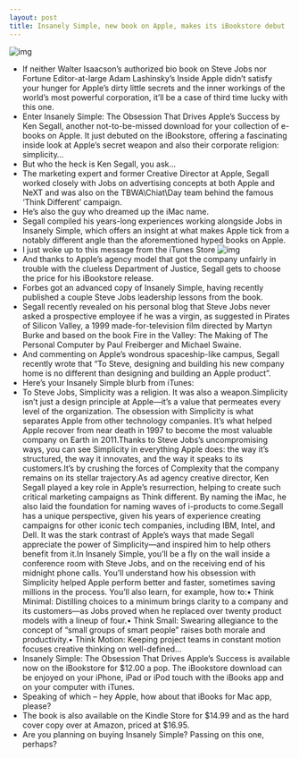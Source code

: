 ```yaml
---
layout: post
title: Insanely Simple, new book on Apple, makes its iBookstore debut
---
```

![img](http://media.idownloadblog.com/wp-content/uploads/2012/04/Insanely-Simple-by-Ken-Segall-book-cover.png)
* If neither Walter Isaacson’s authorized bio book on Steve Jobs nor Fortune Editor-at-large Adam Lashinsky’s Inside Apple didn’t satisfy your hunger for Apple’s dirty little secrets and the inner workings of the world’s most powerful corporation, it’ll be a case of third time lucky with this one.
* Enter Insanely Simple: The Obsession That Drives Apple’s Success by Ken Segall, another not-to-be-missed download for your collection of e-books on Apple. It just debuted on the iBookstore, offering a fascinating inside look at Apple’s secret weapon and also their corporate religion: simplicity…
* But who the heck is Ken Segall, you ask…
* The marketing expert and former Creative Director at Apple, Segall worked closely with Jobs on advertising concepts at both Apple and NeXT and was also on the TBWA\Chiat\Day team behind the famous ‘Think Different’ campaign.
* He’s also the guy who dreamed up the iMac name.
* Segall compiled his years-long experiences working alongside Jobs in Insanely Simple, which offers an insight at what makes Apple tick from a notably different angle than the aforementioned hyped books on Apple.
* I just woke up to this message from the iTunes Store
![img](http://media.idownloadblog.com/wp-content/uploads/2012/04/Ken-Segall-Apple-book-pre-orderavailable-for-download.jpg)
* And thanks to Apple’s agency model that got the company unfairly in trouble with the clueless Department of Justice, Segall gets to choose the price for his iBookstore release.
* Forbes got an advanced copy of Insanely Simple, having recently published a couple Steve Jobs leadership lessons from the book.
* Segall recently revealed on his personal blog that Steve Jobs never asked a prospective employee if he was a virgin, as suggested in Pirates of Silicon Valley, a 1999 made-for-television film directed by Martyn Burke and based on the book Fire in the Valley: The Making of The Personal Computer by Paul Freiberger and Michael Swaine.
* And commenting on Apple’s wondrous spaceship-like campus, Segall recently wrote that “To Steve, designing and building his new company home is no different than designing and building an Apple product”.
* Here’s your Insanely Simple blurb from iTunes:
* To Steve Jobs, Simplicity was a religion. It was also a weapon.Simplicity isn’t just a design principle at Apple—it’s a value that permeates every level of the organization. The obsession with Simplicity is what separates Apple from other technology companies. It’s what helped Apple recover from near death in 1997 to become the most valuable company on Earth in 2011.Thanks to Steve Jobs’s uncompromising ways, you can see Simplicity in everything Apple does: the way it’s structured, the way it innovates, and the way it speaks to its customers.It’s by crushing the forces of Complexity that the company remains on its stellar trajectory.As ad agency creative director, Ken Segall played a key role in Apple’s resurrection, helping to create such critical marketing campaigns as Think different. By naming the iMac, he also laid the foundation for naming waves of i-products to come.Segall has a unique perspective, given his years of experience creating campaigns for other iconic tech companies, including IBM, Intel, and Dell. It was the stark contrast of Apple’s ways that made Segall appreciate the power of Simplicity—and inspired him to help others benefit from it.In Insanely Simple, you’ll be a fly on the wall inside a conference room with Steve Jobs, and on the receiving end of his midnight phone calls. You’ll understand how his obsession with Simplicity helped Apple perform better and faster, sometimes saving millions in the process. You’ll also learn, for example, how to:• Think Minimal: Distilling choices to a minimum brings clarity to a company and its customers—as Jobs proved when he replaced over twenty product models with a lineup of four.• Think Small: Swearing allegiance to the concept of “small groups of smart people” raises both morale and productivity.• Think Motion: Keeping project teams in constant motion focuses creative thinking on well-defined…
* Insanely Simple: The Obsession That Drives Apple’s Success is available now on the iBookstore for $12.00 a pop. The iBookstore download can be enjoyed on your iPhone, iPad or iPod touch with the iBooks app and on your computer with iTunes.
* Speaking of which – hey Apple, how about that iBooks for Mac app, please?
* The book is also available on the Kindle Store for $14.99 and as the hard cover copy over at Amazon, priced at $16.95.
* Are you planning on buying Insanely Simple? Passing on this one, perhaps?

